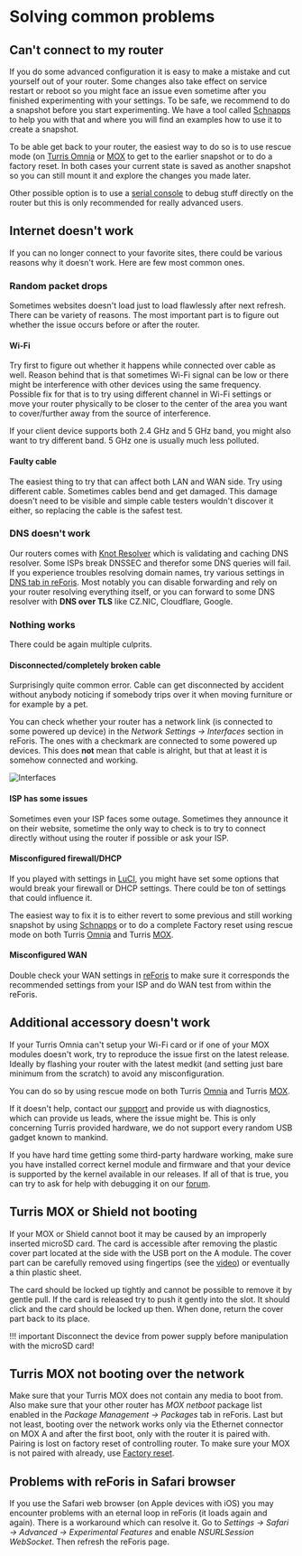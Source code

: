 # Solving common problems

## Can't connect to my router

If you do some advanced configuration it is easy to make a mistake and cut
yourself out of your router. Some changes also take effect on service restart
or reboot so you might face an issue even sometime after you finished
experimenting with your settings. To be safe, we recommend to do a snapshot
before you start experimenting. We have a tool called
[Schnapps](../geek/schnapps/schnapps.md) to help you with that and where you
will find an examples how to use it to create a snapshot.

To be able get back to your router, the easiest way to do so is to use
rescue mode (on [Turris Omnia](../hw/omnia/rescue-modes.md) or
[MOX](../hw/mox/rescue-modes.md) to get to the earlier snapshot or to do a
factory reset. In both cases your current state is saved as another snapshot so
you can still mount it and explore the changes you made later.

Other possible option is to use a [serial console](../hw/serial.md) to debug
stuff directly on the router but this is only recommended for really advanced
users.

## Internet doesn't work

If you can no longer connect to your favorite sites, there could be various
reasons why it doesn't work. Here are few most common ones.

### Random packet drops

Sometimes websites doesn't load just to load flawlessly after next refresh.
There can be variety of reasons. The most important part is to figure out
whether the issue occurs before or after the router.

#### Wi-Fi

Try first to figure out whether it happens while connected over cable as well.
Reason behind that is that sometimes Wi-Fi signal can be low or there might be
interference with other devices using the same frequency. Possible fix for that
is to try using different channel in Wi-Fi settings or move your router
physically to be closer to the center of the area you want to cover/further
away from the source of interference.

If your client device supports both 2.4 GHz and 5 GHz band, you might also want
to try different band. 5 GHz one is usually much less polluted.

#### Faulty cable

The easiest thing to try that can affect both LAN and WAN side. Try using different
cable. Sometimes cables bend and get damaged. This damage doesn't need to be
visible and simple cable testers wouldn't discover it either, so replacing the
cable is the safest test.

### DNS doesn't work

Our routers comes with [Knot Resolver](https://www.knot-resolver.cz) which is
validating and caching DNS resolver. Some ISPs break DNSSEC and therefor some
DNS queries will fail. If you experience troubles resolving domain names, try
various settings in [DNS tab in reForis](reforis/dns/reforis-dns.md). Most
notably you can disable forwarding and rely on your router resolving everything
itself, or you can forward to some DNS resolver with **DNS over TLS** like
CZ.NIC, Cloudflare, Google.

### Nothing works

There could be again multiple culprits.

#### Disconnected/completely broken cable

Surprisingly quite common error. Cable can get disconnected by accident without
anybody noticing if somebody trips over it when moving furniture or for
example by a pet.

You can check whether your router has a network link (is connected to some
powered up device) in the _Network Settings → Interfaces_ section in reForis.
The ones with a checkmark are connected to some powered up devices. This does
**not** mean that cable is alright, but that at least it is somehow connected
and working.

![Interfaces](interfaces.png)

#### ISP has some issues

Sometimes even your ISP faces some outage. Sometimes they announce it on their
website, sometime the only way to check is to try to connect directly without
using the router if possible or ask your ISP.

#### Misconfigured firewall/DHCP

If you played with settings in [LuCI](luci/luci.md), you might have set some
options that would break your firewall or DHCP settings. There could be ton of
settings that could influence it.

The easiest way to fix it is to either revert to some previous and still working
snapshot by using [Schnapps](../geek/schnapps/schnapps.md) or to do a complete
Factory reset using rescue mode on both Turris
[Omnia](../hw/omnia/rescue-modes.md) and Turris
[MOX](../hw/mox/rescue-modes.md).

#### Misconfigured WAN

Double check your WAN settings in [reForis](reforis/wan/reforis-wan.md) to make
sure it corresponds the recommended settings from your ISP and do WAN test from
within the reForis.

## Additional accessory doesn't work

If your Turris Omnia can't setup your Wi-Fi card or if one of your MOX modules doesn't
work, try to reproduce the issue first on the latest release. Ideally by
flashing your router with the latest medkit (and setting just bare minimum from
the scratch) to avoid any misconfiguration.

You can do so by using rescue mode on both Turris
[Omnia](../hw/omnia/rescue-modes.md) and Turris
[MOX](../hw/mox/rescue-modes.md).

If it doesn't help, contact our [support](support.md) and provide us with
diagnostics, which can provide us leads, where the issue might be. This is only
concerning Turris provided hardware, we do not support every random USB gadget
known to mankind.

If you have hard time getting some third-party hardware working, make sure you have
installed correct kernel module and firmware and that your device is supported
by the kernel available in our releases. If all of that is true, you can try to
ask for help with debugging it on our [forum](https://forum.turris.cz).

## Turris MOX or Shield not booting

If your MOX or Shield cannot boot it may be caused by an improperly inserted
microSD card. The card is accessible after removing the plastic cover
part located at the side with the USB port on the A module. The cover part
can be carefully removed using fingertips (see
the [video](https://www.youtube.com/watch?v=yL8Rpo0Wshc)) or eventually
a thin plastic sheet.

The card should be locked up tightly and cannot be possible to remove it by
gentle pull. If the card is released try to push it gently into the slot. It
should click and the card should be locked up then. When done, return
the cover part back to its place.

!!! important
    Disconnect the device from power supply before manipulation with
    the microSD card!

## Turris MOX not booting over the network

Make sure that your Turris MOX does not contain any media to boot from. Also
make sure that your other router has _MOX netboot_ package list enabled in
the _Package Management → Packages_ tab in reForis. Last but not least,
booting over the network works only via the Ethernet connector on MOX A and
after the first boot, only with the router it is paired with. Pairing is
lost on factory reset of controlling router. To make sure your MOX is not
paired with already, use [Factory reset](../hw/mox/rescue-modes.md#rollback-to-factory-reset).

## Problems with reForis in Safari browser

If you use the Safari web browser (on Apple devices with iOS) you may encounter
problems with an eternal loop in reForis (it loads again and again). There
is a workaround which can resolve it. Go to _Settings → Safari → Advanced
→ Experimental Features_ and enable _NSURLSession WebSocket_. Then refresh
the reForis page.
